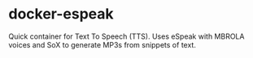 docker-espeak
=============

Quick container for Text To Speech (TTS). Uses eSpeak with MBROLA voices and SoX to generate MP3s from snippets of text.
